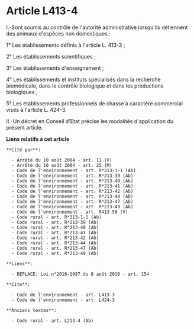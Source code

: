 # Article L413-4

I.-Sont soumis au contrôle de l'autorité administrative lorsqu'ils détiennent des animaux d'espèces non domestiques : 

1° Les établissements définis à l'article L. 413-3 ; 

2° Les établissements scientifiques ; 

3° Les établissements d'enseignement ; 

4° Les établissements et instituts spécialisés dans la recherche biomédicale, dans le contrôle biologique et dans les
productions biologiques ; 

5° Les établissements professionnels de chasse à caractère commercial visés à l'article L. 424-3. 

II.-Un décret en Conseil d'Etat précise les modalités d'application du présent article.

**Liens relatifs à cet article**

	**Cité par**:

	  - Arrêté du 10 août 2004 - art. 11 (V)
	  - Arrêté du 10 août 2004 - art. 25 (M)
	  - Code de l'environnement - art. R*213-1-1 (Ab)
	  - Code de l'environnement - art. R*213-39 (Ab)
	  - Code de l'environnement - art. R*213-40 (Ab)
	  - Code de l'environnement - art. R*213-41 (Ab)
	  - Code de l'environnement - art. R*213-42 (Ab)
	  - Code de l'environnement - art. R*213-44 (Ab)
	  - Code de l'environnement - art. R*213-47 (Ab)
	  - Code de l'environnement - art. R*213-49 (Ab)
	  - Code de l'environnement - art. R413-50 (V)
	  - Code rural - art. R*213-1-1 (Ab)
	  - Code rural - art. R*213-39 (Ab)
	  - Code rural - art. R*213-40 (Ab)
	  - Code rural - art. R*213-41 (Ab)
	  - Code rural - art. R*213-42 (Ab)
	  - Code rural - art. R*213-44 (Ab)
	  - Code rural - art. R*213-47 (Ab)
	  - Code rural - art. R*213-49 (Ab)

	**Liens**:

	  - DEPLACE: Loi n°2016-1087 du 8 août 2016 - art. 154

	**Cite**:

	  - Code de l'environnement - art. L413-3
	  - Code de l'environnement - art. L424-3

	**Anciens textes**:

	  - Code rural - art. L213-4 (Ab)
